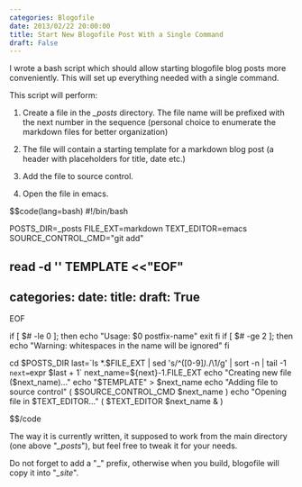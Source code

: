 ```yaml
---
categories: Blogofile
date: 2013/02/22 20:00:00
title: Start New Blogofile Post With a Single Command
draft: False
---
```




I wrote a bash script which should allow starting blogofile blog posts more conveniently. This will set up everything needed with a single command.

This script will perform:

1. Create a file in the _\_posts_ directory. The file name will be prefixed with the next number in the sequence (personal choice to enumerate the markdown files for better organization)

2. The file will contain a starting template for a markdown blog post (a header with placeholders for title, date etc.)

3. Add the file to source control.

4. Open the file in emacs.

$$code(lang=bash)
#!/bin/bash 


POSTS_DIR=_posts
FILE_EXT=markdown
TEXT_EDITOR=emacs
SOURCE_CONTROL_CMD="git add"

read -d '' TEMPLATE <<"EOF"
---
categories: 
date: 
title: 
draft: True
---

EOF


if [ $# -le 0 ]; then
	echo "Usage: $0 postfix-name"
	exit
fi
if [ $# -ge 2 ]; then 
	echo "Warning: whitespaces in the name will be ignored" 
fi


cd $POSTS_DIR
last=`ls *.$FILE_EXT | sed 's/^\([0-9]*\).*/\1/g' | sort -n | tail -1`
next=`expr $last + 1`
next_name=${next}-$1.$FILE_EXT
echo "Creating new file ($next_name)..."
echo "$TEMPLATE" > $next_name
echo "Adding file to source control"
( $SOURCE_CONTROL_CMD $next_name )
echo "Opening file in $TEXT_EDITOR..."
( $TEXT_EDITOR $next_name & )

$$/code





The way it is currently written, it supposed to work from the main directory (one above "_\_posts_"), but feel free to tweak it for your needs. 

Do not forget to add a "\_" prefix, otherwise when you build, blogofile will copy it into "_\_site_".

